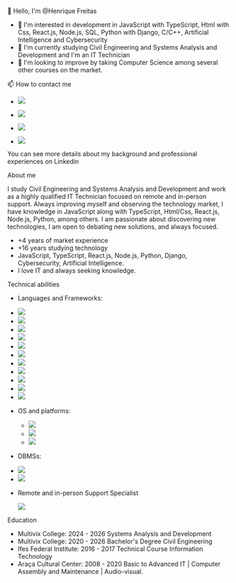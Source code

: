   👋 Hello, I'm @Henrique Freitas
- 👀 I'm interested in development in JavaScript with TypeScript, Html with Css, React.js, Node.js, SQL, Python with Django, C/C++, Artificial Intelligence and Cybersecurity
- 🌱 I'm currently studying Civil Engineering and  Systems Analysis and Development and I'm an IT Technician
- 💞️ I'm looking to improve by taking Computer Science among several other courses on the market.

📫 How to contact me
 <!-- Social Links -->
- <a href="https://github.com/HenriqueFre" target="_blank"><img src="https://img.shields.io/badge/GitHub-100000?style=for-the-badge&logo=github&logoColor=white" target="_blank"></a>

- <a href="https://www.instagram.com/henrique_freitas_2.5/" target="_blank"><img src="https://img.shields.io/badge/-Instagram-%23E4405F?style=for-the-badge&logo=instagram&logoColor=white" target="_blank"></a>

- <a href="https://www.linkedin.com/in/henrique-freitas-880023255/" target="_blank"><img src="https://img.shields.io/badge/-LinkedIn-%230077B5?style=for-the-badge&logo=linkedin&logoColor=white" target="_blank"></a>

- <a href = "mailto:henriquefre20@gmail.com"><img src="https://img.shields.io/badge/Gmail-D14836?style=for-the-badge&logo=gmail&logoColor=white"></a>
  
You can see more details about my background and professional experiences on Linkedin

About me

I study Civil Engineering and Systems Analysis and Development and work as a highly qualified IT Technician focused on remote and in-person support. Always improving myself and observing the technology market, I have knowledge in JavaScript along with TypeScript, Html/Css, React.js, Node.js, Python, among others. I am passionate about discovering new technologies, I am open to debating new solutions, and always focused.

- +4 years of market experience
- +16 years studying technology
- JavaScript, TypeScript, React.js, Node.js, Python, Django, Cybersecurity, Artificial Intelligence.
- I love IT and always seeking knowledge.
  
Technical abilities

- Languages ​​and Frameworks:
-  <!-- JavaScript --> <img src="https://img.shields.io/badge/JavaScript-323330?style=for-the-badge&logo=javascript&logoColor=F7DF1E">
-  <!-- Python --> <img src="https://img.shields.io/badge/Python-FFD43B?style=for-the-badge&logo=python&logoColor=blue">
-  <!-- Ruby --> <img src="https://img.shields.io/badge/Ruby-red?style=for-the-badge&logo=Ruby&logoColor=red3">
-  <!-- C/C++ --> <img src="https://img.shields.io/badge/C/C++-blue?style=for-the-badge&logo=C/C++&logoColor=whinter">
-  <!-- Json --> <img src="https://img.shields.io/badge/json-5E5C5C?style=for-the-badge&logo=json&logoColor=black3">
-  <!-- TypeScript --> <img src="https://img.shields.io/badge/TypeScript-red2?style=for-the-badge&logo=TypeScript&logoColor=F7DF1E">
-  <!-- Node.js --> <img src="https://img.shields.io/badge/Node.js-red2?style=for-the-badge&logo=Node.js&logoColor=whinter">
-  <!-- React --> <img src="https://img.shields.io/badge/React-blue?style=for-the-badge&logo=React&logoColor=red3">
-  <!-- Angular --> <img src="https://img.shields.io/badge/Angular-red?style=for-the-badge&logo=Angular&logoColor=red3">
-  <!-- Next.js --> <img src="https://img.shields.io/badge/Next.js-black?style=for-the-badge&logo=Next.js&logoColor=whinter">
-  <!-- Django --> <img src="https://img.shields.io/badge/Django-green?style=for-the-badge&logo=Django&logoColor=green2">
  
- OS and platforms:
  -  <!-- Windows --> <img src="https://img.shields.io/badge/Windows-blue?style=for-the-badge&logo=Windows&logoColor=-lightblue">
  -  <!-- Linux --> <img src="https://img.shields.io/badge/Linux-orange?style=for-the-badge&logo=Linux&logoColor=black">
  -  <!-- Github --> <img src="https://img.shields.io/badge/Github-black?style=for-the-badge&logo=Github&logoColor=whinter">
  
- DBMSs:
-  <!-- MYSQL --> <img src="https://img.shields.io/badge/%20MYSQL%20Server-lightblue?style=for-the-badge&logo=microsoft%20sql%20server&logoColor=-BLUE">
-  <!-- SQL --> <img src="https://img.shields.io/badge/%20SQL%20Server-lightblue?style=for-the-badge&logo=microsoft%20sql%20server&logoColor=-blue">
- Remote and in-person Support Specialist

  ![](http://github-profile-summary-cards.vercel.app/api/cards/repos-per-language?username=henriquefre&hide=Html&theme=tokyonight)
  
Education
- Multivix College: 2024 - 2026 Systems Analysis and Development
- Multivix College: 2020 - 2026 Bachelor's Degree Civil Engineering
- Ifes Federal Institute: 2016 - 2017 Technical Course Information Technology
- Araça Cultural Center: 2008 - 2020 Basic to Advanced IT | Computer Assembly and Maintenance | Audio-visual.
  
<!---
HenriqueFre/HenriqueFre is a ✨ special ✨ repository because its `README.md` (this file) appears on your GitHub profile.
You can click the Preview link to take a look at your changes.
--->
